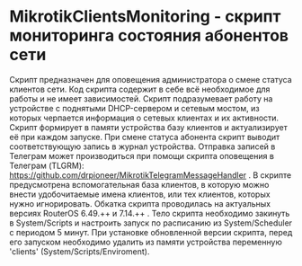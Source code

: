# MikrotikClientsMonitoring - скрипт мониторинга состояния абонентов сети 
Скрипт предназначен для оповещения администратора о смене статуса клиентов сети.
Код скрипта содержит в себе всё необходимое для работы и не имеет зависимостей. Скрипт подразумевает работу на устройстве с поднятыми DHCP-сервером и сетевым мостом, из которых черпается информация о сетевых клиентах и их активности. Скрипт формирует в памяти устройства базу клиентов и актуализирует её при каждом запуске. При смене статуса абонента скрипт выводит соответствующую запись в журнал устройства. Отправка записей в Телеграм может производиться при помощи скрипта оповещения в Телеграм (TLGRM): https://github.com/drpioneer/MikrotikTelegramMessageHandler . В скрипте предусмотрена вспомогательная база клиентов, в которую можно внести удобочитаемые имена клиентов, или тех клиентов, которых нужно игнорировать. Обкатка скрипта проводилась на актуальных версиях RouterOS 6.49.++ и 7.14.++ . Тело скрипта необходимо закинуть в System/Scripts и настроить запуск по расписанию из System/Scheduler с периодом 5 минут. При установке обновленной версии скрипта, перед его запуском необходимо удалить из памяти устройства переменную 'clients' (System/Scripts/Enviroment).
